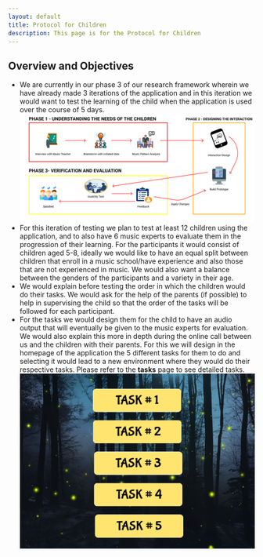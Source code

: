 ```yaml
---
layout: default
title: Protocol for Children 
description: This page is for the Protocol for Children
---
```


## Overview and Objectives
- We are currently in our phase 3 of our research framework wherein we have already made 3 iterations of the application and in this iteration we would want to test the learning of the child when the application is used over the course of 5 days.
![Research Methodology](/assets/img/methodology.png)
- For this iteration of testing we plan to test at least 12 children using the application, and to also have 6 music experts to evaluate them in the progression of their learning. For the participants it would consist of children aged 5-8, ideally we would like to have an equal split between children that enroll in a music school/have experience and also those that are not experienced in music. We would also want a balance between the genders of the participants and a variety in their age.
- We would explain before testing the order in which the children would do their tasks. We would ask for the help of the parents (if possible) to help in supervising the child so that the order of the tasks will be followed for each participant.
- For the tasks we would design them for the child to have an audio output that will eventually be given to the music experts for evaluation. We would also explain this more in depth during the online call between us and the children with their parents. For this we will design in the homepage of the application the 5 different tasks for them to do and selecting it would lead to a new environment where they would do their respective tasks. Please refer to the **tasks** page to see detailed tasks.
![Tasks Visualization](/assets/img/tasks.png)
